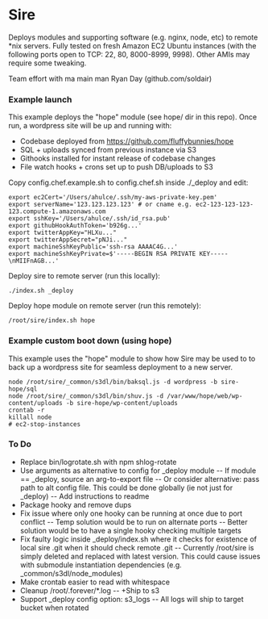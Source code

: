 Sire
===
Deploys modules and supporting software (e.g. nginx, node, etc) to remote *nix servers. Fully tested on fresh Amazon EC2 Ubuntu instances (with the following ports open to TCP: 22, 80, 8000-8999, 9998). Other AMIs may require some tweaking.

Team effort with ma main man Ryan Day (github.com/soldair)



### Example launch
This example deploys the "hope" module (see hope/ dir in this repo). Once run, a wordpress site will be up and running with:
- Codebase deployed from https://github.com/fluffybunnies/hope
- SQL + uploads synced from previous instance via S3
- Githooks installed for instant release of codebase changes
- File watch hooks + crons set up to push DB/uploads to S3

Copy config.chef.example.sh to config.chef.sh inside ./_deploy and edit:
```
export ec2Cert='/Users/ahulce/.ssh/my-aws-private-key.pem'
export serverName='123.123.123.123' # or cname e.g. ec2-123-123-123-123.compute-1.amazonaws.com
export sshKey='/Users/ahulce/.ssh/id_rsa.pub'
export githubHookAuthToken='b926g...'
export twitterAppKey="HLXu..."
export twitterAppSecret="pNJi..."
export machineSshKeyPublic='ssh-rsa AAAAC4G...'
export machineSshKeyPrivate=$'-----BEGIN RSA PRIVATE KEY-----\nMIIFnAGB...'
```
Deploy sire to remote server (run this locally):
```
./index.sh _deploy
```
Deploy hope module on remote server (run this remotely):
```
/root/sire/index.sh hope
```


### Example custom boot down (using hope)
This example uses the "hope" module to show how Sire may be used to to back up a wordpress site for seamless deployment to a new server.

```
node /root/sire/_common/s3dl/bin/baksql.js -d wordpress -b sire-hope/sql
node /root/sire/_common/s3dl/bin/shuv.js -d /var/www/hope/web/wp-content/uploads -b sire-hope/wp-content/uploads
crontab -r
killall node
# ec2-stop-instances
```


### To Do
- Replace bin/logrotate.sh with npm shlog-rotate
- Use arguments as alternative to config for _deploy module
-- If module == _deploy, source an arg-to-export file
-- Or consider alternative: pass path to alt config file. This could be done globally (ie not just for _deploy)
-- Add instructions to readme
- Package hooky and remove dups
- Fix issue where only one hooky can be running at once due to port conflict
-- Temp solution would be to run on alternate ports
-- Better solution would be to have a single hooky checking multiple targets
- Fix faulty logic inside _deploy/index.sh where it checks for existence of local sire .git when it should check remote .git
-- Currently /root/sire is simply deleted and replaced with latest version. This could cause issues with submodule instantiation dependencies (e.g. _common/s3dl/node_modules)
- Make crontab easier to read with whitespace
- Cleanup /root/.forever/*.log
-- +Ship to s3
- Support _deploy config option: s3_logs
-- All logs will ship to target bucket when rotated


